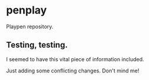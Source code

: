 # penplay
Playpen repository.

## Testing, testing.
I seemed to have this vital piece of information included.

Just adding some conflicting changes. Don't mind me!

